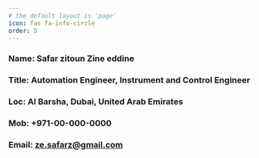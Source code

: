 ```yaml
---
# the default layout is 'page'
icon: fas fa-info-circle
order: 5
---
```


### Name: Safar zitoun Zine eddine
### Title: Automation Engineer, Instrument and Control Engineer
### Loc: Al Barsha, Dubai, United Arab Emirates
### Mob: +971-00-000-0000
### Email: ze.safarz@gmail.com
